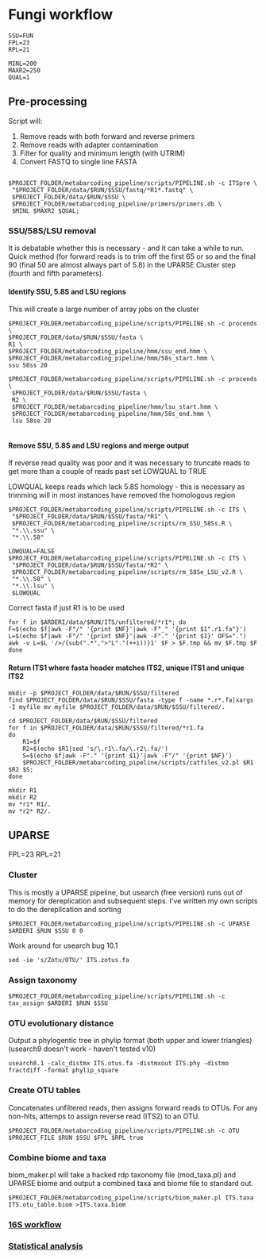 # Fungi workflow
```shell
SSU=FUN
FPL=23 
RPL=21

MINL=200
MAXR2=250
QUAL=1
```

## Pre-processing
Script will:<br>
1. Remove reads with both forward and reverse primers<br>
2. Remove reads with adapter contamination<br>
3. Filter for quality and minimum length (with UTRIM)<br>
4. Convert FASTQ to single line FASTA

```shell

$PROJECT_FOLDER/metabarcoding_pipeline/scripts/PIPELINE.sh -c ITSpre \
 "$PROJECT_FOLDER/data/$RUN/$SSU/fastq/*R1*.fastq" \
 $PROJECT_FOLDER/data/$RUN/$SSU \
 $PROJECT_FOLDER/metabarcoding_pipeline/primers/primers.db \
 $MINL $MAXR2 $QUAL; 
```

### SSU/58S/LSU removal 

It is debatable whether this is necessary - and it can take a while to run. Quick method (for forward reads is to trim off the first 65 or so and the final 90 (final 50 are almost always part of 5.8)  in the UPARSE Cluster step (fourth and fifth parameters). 

#### Identify SSU, 5.8S  and LSU regions

This will create a large number of array jobs on the cluster

```shell
$PROJECT_FOLDER/metabarcoding_pipeline/scripts/PIPELINE.sh -c procends \
$PROJECT_FOLDER/data/$RUN/$SSU/fasta \
R1 \
$PROJECT_FOLDER/metabarcoding_pipeline/hmm/ssu_end.hmm \
$PROJECT_FOLDER/metabarcoding_pipeline/hmm/58s_start.hmm \
ssu 58ss 20

$PROJECT_FOLDER/metabarcoding_pipeline/scripts/PIPELINE.sh -c procends \
 $PROJECT_FOLDER/data/$RUN/$SSU/fasta \
 R2 \
 $PROJECT_FOLDER/metabarcoding_pipeline/hmm/lsu_start.hmm \
 $PROJECT_FOLDER/metabarcoding_pipeline/hmm/58s_end.hmm \
 lsu 58se 20


```

#### Remove SSU, 5.8S  and LSU regions and merge output

If reverse read quality was poor and it was necessary to truncate reads to get more than a couple of reads past set LOWQUAL to TRUE

LOWQUAL keeps reads which lack 5.8S homology - this is necessary as trimming will in most instances have removed the homologous region

```shell
$PROJECT_FOLDER/metabarcoding_pipeline/scripts/PIPELINE.sh -c ITS \
 "$PROJECT_FOLDER/data/$RUN/$SSU/fasta/*R1" \
 $PROJECT_FOLDER/metabarcoding_pipeline/scripts/rm_SSU_58Ss.R \
 "*.\\.ssu" \
 "*.\\.58"

LOWQUAL=FALSE   
$PROJECT_FOLDER/metabarcoding_pipeline/scripts/PIPELINE.sh -c ITS \
 "$PROJECT_FOLDER/data/$RUN/$SSU/fasta/*R2" \
 $PROJECT_FOLDER/metabarcoding_pipeline/scripts/rm_58Se_LSU_v2.R \
 "*.\\.58" \
 "*.\\.lsu" \
 $LOWQUAL
```

Correct fasta if just R1 is to be used
```
for f in $ARDERI/data/$RUN/ITS/unfiltered/*r1*; do
F=$(echo $f|awk -F"/" '{print $NF}'|awk -F"_" '{print $1".r1.fa"}')
L=$(echo $f|awk -F"/" '{print $NF}'|awk -F"." '{print $1}' OFS=".") 
awk -v L=$L '/>/{sub(".*",">"L"."(++i))}1' $F > $F.tmp && mv $F.tmp $F
done
```

#### Return ITS1 where fasta header matches ITS2, unique ITS1 and unique ITS2

```shell
mkdir -p $PROJECT_FOLDER/data/$RUN/$SSU/filtered
find $PROJECT_FOLDER/data/$RUN/$SSU/fasta -type f -name *.r*.fa|xargs -I myfile mv myfile $PROJECT_FOLDER/data/$RUN/$SSU/filtered/.

cd $PROJECT_FOLDER/data/$RUN/$SSU/filtered
for f in $PROJECT_FOLDER/data/$RUN/$SSU/filtered/*r1.fa
do
    R1=$f
    R2=$(echo $R1|sed 's/\.r1\.fa/\.r2\.fa/')
    S=$(echo $f|awk -F"." '{print $1}'|awk -F"/" '{print $NF}')
    $PROJECT_FOLDER/metabarcoding_pipeline/scripts/catfiles_v2.pl $R1 $R2 $S;
done

mkdir R1
mkdir R2
mv *r1* R1/.
mv *r2* R2/.
```

## UPARSE
FPL=23 
RPL=21

### Cluster 
This is mostly a UPARSE pipeline, but usearch (free version) runs out of memory for dereplication and subsequent steps. I've written my own scripts to do the dereplication and sorting 

```shell
$PROJECT_FOLDER/metabarcoding_pipeline/scripts/PIPELINE.sh -c UPARSE $ARDERI $RUN $SSU 0 0
```

Work around for usearch bug 10.1
```shell
sed -ie 's/Zotu/OTU/' ITS.zotus.fa
```

### Assign taxonomy
```shell
$PROJECT_FOLDER/metabarcoding_pipeline/scripts/PIPELINE.sh -c tax_assign $ARDERI $RUN $SSU 
```

### OTU evolutionary distance

Output a phylogentic tree in phylip format (both upper and lower triangles)
(usearch9 doesn't work - haven't tested v10)
```shell
usearch8.1 -calc_distmx ITS.otus.fa -distmxout ITS.phy -distmo fractdiff -format phylip_square
```

### Create OTU tables

Concatenates unfiltered reads, then assigns forward reads to OTUs. For any non-hits, attemps to assign reverse read (ITS2) to an OTU. 

```shell
$PROJECT_FOLDER/metabarcoding_pipeline/scripts/PIPELINE.sh -c OTU $PROJECT_FILE $RUN $SSU $FPL $RPL true
```


### Combine biome and taxa

biom_maker.pl will take a hacked rdp taxonomy file (mod_taxa.pl) and UPARSE biome and output a combined taxa and biome file to standard out.

```shell
$PROJECT_FOLDER/metabarcoding_pipeline/scripts/biom_maker.pl ITS.taxa ITS.otu_table.biom >ITS.taxa.biom
```


### [16S workflow](../master/16S%20%20workflow.md)

### [Statistical analysis](../master/statistical%20analysis.md)

